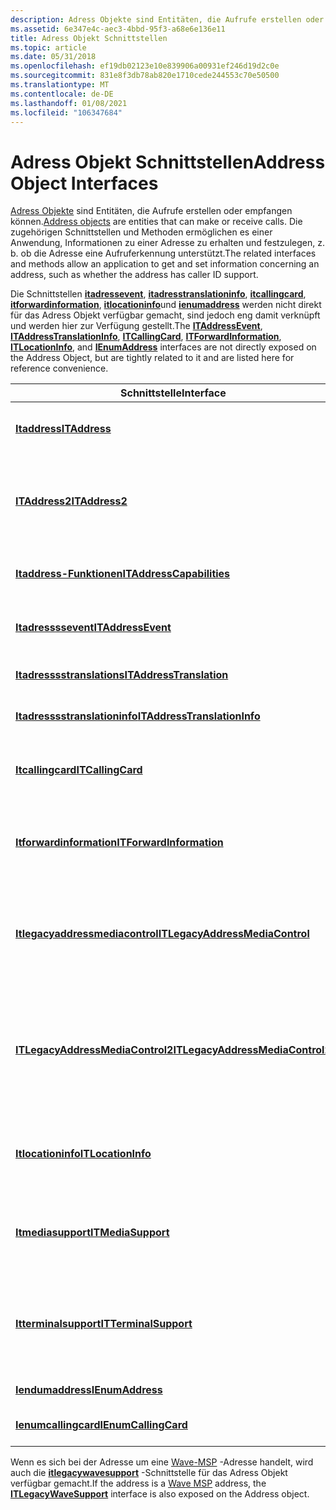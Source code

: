 ```yaml
---
description: Adress Objekte sind Entitäten, die Aufrufe erstellen oder empfangen können. Die zugehörigen Schnittstellen und Methoden ermöglichen es einer Anwendung, Informationen zu einer Adresse zu erhalten und festzulegen, z. b. ob die Adresse eine Aufruferkennung unterstützt.
ms.assetid: 6e347e4c-aec3-4bbd-95f3-a68e6e136e11
title: Adress Objekt Schnittstellen
ms.topic: article
ms.date: 05/31/2018
ms.openlocfilehash: ef19db02123e10e839906a00931ef246d19d2c0e
ms.sourcegitcommit: 831e8f3db78ab820e1710cede244553c70e50500
ms.translationtype: MT
ms.contentlocale: de-DE
ms.lasthandoff: 01/08/2021
ms.locfileid: "106347684"
---
```

# <a name="address-object-interfaces"></a><span data-ttu-id="a364a-104">Adress Objekt Schnittstellen</span><span class="sxs-lookup"><span data-stu-id="a364a-104">Address Object Interfaces</span></span>

<span data-ttu-id="a364a-105">[Adress Objekte](address-object.md) sind Entitäten, die Aufrufe erstellen oder empfangen können.</span><span class="sxs-lookup"><span data-stu-id="a364a-105">[Address objects](address-object.md) are entities that can make or receive calls.</span></span> <span data-ttu-id="a364a-106">Die zugehörigen Schnittstellen und Methoden ermöglichen es einer Anwendung, Informationen zu einer Adresse zu erhalten und festzulegen, z. b. ob die Adresse eine Aufruferkennung unterstützt.</span><span class="sxs-lookup"><span data-stu-id="a364a-106">The related interfaces and methods allow an application to get and set information concerning an address, such as whether the address has caller ID support.</span></span>

<span data-ttu-id="a364a-107">Die Schnittstellen [**itadressevent**](/windows/desktop/api/tapi3if/nn-tapi3if-itaddressevent), [**itadresstranslationinfo**](/windows/desktop/api/tapi3if/nn-tapi3if-itaddresstranslationinfo), [**itcallingcard**](/windows/desktop/api/tapi3if/nn-tapi3if-itcallingcard), [**itforwardinformation**](/windows/desktop/api/tapi3if/nn-tapi3if-itforwardinformation), [**itlocationinfo**](/windows/desktop/api/tapi3if/nn-tapi3if-itlocationinfo)und [**ienumaddress**](/windows/desktop/api/tapi3if/nn-tapi3if-ienumaddress) werden nicht direkt für das Adress Objekt verfügbar gemacht, sind jedoch eng damit verknüpft und werden hier zur Verfügung gestellt.</span><span class="sxs-lookup"><span data-stu-id="a364a-107">The [**ITAddressEvent**](/windows/desktop/api/tapi3if/nn-tapi3if-itaddressevent), [**ITAddressTranslationInfo**](/windows/desktop/api/tapi3if/nn-tapi3if-itaddresstranslationinfo), [**ITCallingCard**](/windows/desktop/api/tapi3if/nn-tapi3if-itcallingcard), [**ITForwardInformation**](/windows/desktop/api/tapi3if/nn-tapi3if-itforwardinformation), [**ITLocationInfo**](/windows/desktop/api/tapi3if/nn-tapi3if-itlocationinfo), and [**IEnumAddress**](/windows/desktop/api/tapi3if/nn-tapi3if-ienumaddress) interfaces are not directly exposed on the Address Object, but are tightly related to it and are listed here for reference convenience.</span></span>



| <span data-ttu-id="a364a-108">Schnittstelle</span><span class="sxs-lookup"><span data-stu-id="a364a-108">Interface</span></span>                                                            | <span data-ttu-id="a364a-109">BESCHREIBUNG</span><span class="sxs-lookup"><span data-stu-id="a364a-109">Description</span></span>                                                                                                                                     |
|----------------------------------------------------------------------|-------------------------------------------------------------------------------------------------------------------------------------------------|
| [<span data-ttu-id="a364a-110">**Itaddress**</span><span class="sxs-lookup"><span data-stu-id="a364a-110">**ITAddress**</span></span>](/windows/desktop/api/tapi3if/nn-tapi3if-itaddress)                                       | <span data-ttu-id="a364a-111">Fungiert als Basisschnittstelle für das Address-Objekt.</span><span class="sxs-lookup"><span data-stu-id="a364a-111">Acts as base interface for the Address object.</span></span>                                                                                                  |
| [<span data-ttu-id="a364a-112">**ITAddress2**</span><span class="sxs-lookup"><span data-stu-id="a364a-112">**ITAddress2**</span></span>](/windows/desktop/api/tapi3if/nn-tapi3if-itaddress2)                                     | <span data-ttu-id="a364a-113">Abgeleitet von " [**itaddress**](/windows/desktop/api/tapi3if/nn-tapi3if-itaddress);" bietet zusätzliche Methoden zur Unterstützung von Telefongeräten.</span><span class="sxs-lookup"><span data-stu-id="a364a-113">Derives from [**ITAddress**](/windows/desktop/api/tapi3if/nn-tapi3if-itaddress); provides additional methods that support phone devices.</span></span>                                            |
| [<span data-ttu-id="a364a-114">**Itaddress-Funktionen**</span><span class="sxs-lookup"><span data-stu-id="a364a-114">**ITAddressCapabilities**</span></span>](/windows/desktop/api/tapi3if/nn-tapi3if-itaddresscapabilities)               | <span data-ttu-id="a364a-115">Ruft Informationen zu den Funktionen einer Adresse ab.</span><span class="sxs-lookup"><span data-stu-id="a364a-115">Gets information concerning an address's capabilities.</span></span>                                                                                          |
| [<span data-ttu-id="a364a-116">**Itadressssevent**</span><span class="sxs-lookup"><span data-stu-id="a364a-116">**ITAddressEvent**</span></span>](/windows/desktop/api/tapi3if/nn-tapi3if-itaddressevent)                             | <span data-ttu-id="a364a-117">Stellt Informationen zu Adress Ereignissen bereit.</span><span class="sxs-lookup"><span data-stu-id="a364a-117">Provides information concerning address events.</span></span>                                                                                                 |
| [<span data-ttu-id="a364a-118">**Itadresssstranslations**</span><span class="sxs-lookup"><span data-stu-id="a364a-118">**ITAddressTranslation**</span></span>](/windows/desktop/api/tapi3if/nn-tapi3if-itaddresstranslation)                 | <span data-ttu-id="a364a-119">Führt die Adressübersetzung aus.</span><span class="sxs-lookup"><span data-stu-id="a364a-119">Performs address translation.</span></span>                                                                                                                   |
| [<span data-ttu-id="a364a-120">**Itadresssstranslationinfo**</span><span class="sxs-lookup"><span data-stu-id="a364a-120">**ITAddressTranslationInfo**</span></span>](/windows/desktop/api/tapi3if/nn-tapi3if-itaddresstranslationinfo)         | <span data-ttu-id="a364a-121">Ruft Informationen zur Adressübersetzung ab.</span><span class="sxs-lookup"><span data-stu-id="a364a-121">Gets address translation information.</span></span>                                                                                                           |
| [<span data-ttu-id="a364a-122">**Itcallingcard**</span><span class="sxs-lookup"><span data-stu-id="a364a-122">**ITCallingCard**</span></span>](/windows/desktop/api/tapi3if/nn-tapi3if-itcallingcard)                               | <span data-ttu-id="a364a-123">Stellt Methoden zum Abrufen von Aufruf Karteninformationen bereit.</span><span class="sxs-lookup"><span data-stu-id="a364a-123">Provides methods to retrieve calling card information.</span></span>                                                                                          |
| [<span data-ttu-id="a364a-124">**Itforwardinformation**</span><span class="sxs-lookup"><span data-stu-id="a364a-124">**ITForwardInformation**</span></span>](/windows/desktop/api/tapi3if/nn-tapi3if-itforwardinformation)                 | <span data-ttu-id="a364a-125">Stellt Methoden zum Einrichten und Implementieren der aufrufweiterleitung bereit.</span><span class="sxs-lookup"><span data-stu-id="a364a-125">Provides methods for setting up and implementing call forwarding.</span></span>                                                                               |
| [<span data-ttu-id="a364a-126">**Itlegacyaddressmediacontrol**</span><span class="sxs-lookup"><span data-stu-id="a364a-126">**ITLegacyAddressMediaControl**</span></span>](/windows/desktop/api/tapi3if/nn-tapi3if-itlegacyaddressmediacontrol)   | <span data-ttu-id="a364a-127">Unterstützt Legacy Anwendungen, die einen direkten Zugriff auf ein Gerät und seine Konfiguration erfordern.</span><span class="sxs-lookup"><span data-stu-id="a364a-127">Supports legacy applications that require direct access to a device and its configuration.</span></span>                                                      |
| [<span data-ttu-id="a364a-128">**ITLegacyAddressMediaControl2**</span><span class="sxs-lookup"><span data-stu-id="a364a-128">**ITLegacyAddressMediaControl2**</span></span>](/windows/desktop/api/Tapi3if/nn-tapi3if-itlegacyaddressmediacontrol2) | <span data-ttu-id="a364a-129">Erweitert [**itlegacyaddressmediacontrol**](/windows/desktop/api/tapi3if/nn-tapi3if-itlegacyaddressmediacontrol) durch das Zulassen der Konfiguration von Parametern, die sich auf Linien Geräte beziehen.</span><span class="sxs-lookup"><span data-stu-id="a364a-129">Extends [**ITLegacyAddressMediaControl**](/windows/desktop/api/tapi3if/nn-tapi3if-itlegacyaddressmediacontrol) by allowing the configuration of parameters related to line devices.</span></span> |
| [<span data-ttu-id="a364a-130">**Itlocationinfo**</span><span class="sxs-lookup"><span data-stu-id="a364a-130">**ITLocationInfo**</span></span>](/windows/desktop/api/tapi3if/nn-tapi3if-itlocationinfo)                             | <span data-ttu-id="a364a-131">Ruft Informationen im Zusammenhang mit dem Speicherort der aufrufenden Partei ab.</span><span class="sxs-lookup"><span data-stu-id="a364a-131">Gets information related to the location of the calling party.</span></span>                                                                                  |
| [<span data-ttu-id="a364a-132">**Itmediasupport**</span><span class="sxs-lookup"><span data-stu-id="a364a-132">**ITMediaSupport**</span></span>](/windows/desktop/api/tapi3if/nn-tapi3if-itmediasupport)                             | <span data-ttu-id="a364a-133">Ruft Informationen zu den Medien Unterstützungsfunktionen einer Adresse ab.</span><span class="sxs-lookup"><span data-stu-id="a364a-133">Gets information concerning an address's media support capabilities.</span></span>                                                                            |
| [<span data-ttu-id="a364a-134">**Itterminalsupport**</span><span class="sxs-lookup"><span data-stu-id="a364a-134">**ITTerminalSupport**</span></span>](/windows/win32/api/tapi3if/nn-tapi3if-itterminalsupport)                       | <span data-ttu-id="a364a-135">Ruft Informationen zu verfügbaren Terminals ab und stellt eine Methode zum Erstellen zusätzlicher Terminals bereit.</span><span class="sxs-lookup"><span data-stu-id="a364a-135">Gets information on available terminals and provides a method to create additional terminals.</span></span>                                                   |
| [<span data-ttu-id="a364a-136">**Iendumaddress**</span><span class="sxs-lookup"><span data-stu-id="a364a-136">**IEnumAddress**</span></span>](/windows/desktop/api/tapi3if/nn-tapi3if-ienumaddress)                                 | <span data-ttu-id="a364a-137">Listet [**itaddress**](/windows/desktop/api/tapi3if/nn-tapi3if-itaddress)auf.</span><span class="sxs-lookup"><span data-stu-id="a364a-137">Enumerates [**ITAddress**](/windows/desktop/api/tapi3if/nn-tapi3if-itaddress).</span></span>                                                                                                      |
| [<span data-ttu-id="a364a-138">**Ienumcallingcard**</span><span class="sxs-lookup"><span data-stu-id="a364a-138">**IEnumCallingCard**</span></span>](/windows/desktop/api/tapi3if/nn-tapi3if-ienumcallingcard)                         | <span data-ttu-id="a364a-139">Listet [**itcallingcard**](/windows/desktop/api/tapi3if/nn-tapi3if-itcallingcard)auf.</span><span class="sxs-lookup"><span data-stu-id="a364a-139">Enumerates [**ITCallingCard**](/windows/desktop/api/tapi3if/nn-tapi3if-itcallingcard).</span></span>                                                                                              |



 

<span data-ttu-id="a364a-140">Wenn es sich bei der Adresse um eine [Wave-MSP](wave-msp.md) -Adresse handelt, wird auch die [**itlegacywavesupport**](/windows/desktop/api/tapi3if/nn-tapi3if-itlegacywavesupport) -Schnittstelle für das Adress Objekt verfügbar gemacht.</span><span class="sxs-lookup"><span data-stu-id="a364a-140">If the address is a [Wave MSP](wave-msp.md) address, the [**ITLegacyWaveSupport**](/windows/desktop/api/tapi3if/nn-tapi3if-itlegacywavesupport) interface is also exposed on the Address object.</span></span>

 

 
